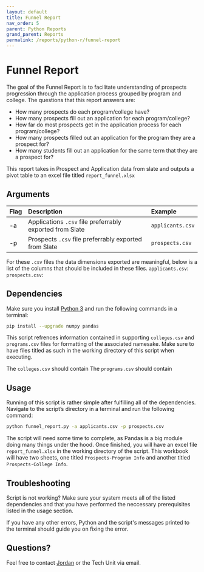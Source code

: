 ```yaml
---
layout: default
title: Funnel Report
nav_order: 5
parent: Python Reports
grand_parent: Reports
permalink: /reports/python-r/funnel-report
---
```


# Funnel Report
The goal of the Funnel Report is to facilitate understanding of prospects progression through the application process grouped by program and college. The questions that this report answers are:

* How many prospects do each program/college have?
* How many prospects fill out an application for each program/college?
* How far do most prospects get in the application process for each program/college?
* How many prospects filled out an application for the program they are a prospect for?
* How many students fill out an application for the same term that they are a prospect for?

This report takes in Prospect and Application data from slate and outputs a pivot table to an excel file titled `report_funnel.xlsx`

## Arguments

| Flag | Description                                              | Example          |
| :--- | :------------------------------------------------------- | :--------------- |
| -a   | Applications `.csv` file preferrably exported from Slate | `applicants.csv` |
| -p   | Prospects `.csv` file preferrably exported from Slate    | `prospects.csv`  |

For these `.csv` files the data dimensions exported are meaningful, below is a list of the columns that should be included in these files.
`applicants.csv`:
`prospects.csv`:

## Dependencies
Make sure you install [Python 3](https://www.python.org/downloads/) and run the following commands in a terminal:

```bash
pip install --upgrade numpy pandas
```
This script refrences information contained in supporting `colleges.csv` and `programs.csv` files for formatting of the associated namesake. Make sure to have files titled as such in the working directory of this script when executing.

The `colleges.csv` should contain
The `programs.csv` should contain

## Usage
Running of this script is rather simple after fulfilling all of the dependencies. Navigate to the script’s directory in a terminal and run the following command:

```bash
python funnel_report.py -a applicants.csv -p prospects.csv
```

The script will need some time to complete, as Pandas is a big module doing many things under the hood. Once finished, you will have an excel file `report_funnel.xlsx` in the working directory of the script. This workbook will have two sheets, one titled `Prospects-Program Info` and another titled `Prospects-College Info`. 

## Troubleshooting
Script is not working? Make sure your system meets all of the listed dependencies and that you have performed the neccessary prerequisites listed in the usage section.

If you have any other errors, Python and the script's messages printed to the terminal should guide you on fixing the error.

## Questions?
Feel free to contact [Jordan](mailto:jordan.scruggs@msstate.edu) or the Tech Unit via email.
